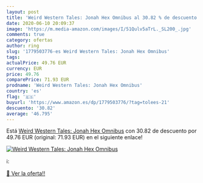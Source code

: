 ```yaml
---
layout: post
title: 'Weird Western Tales: Jonah Hex Omnibus al 30.82 % de descuento'
date: 2020-06-10 20:09:37
image: 'https://m.media-amazon.com/images/I/51Qulv5aTrL._SL200_.jpg'
comments: true
category: ofertas
author: ring
slug: '1779503776-es Weird Western Tales: Jonah Hex Omnibus'
tags: 
actualPrice: 49.76 EUR
currency: EUR
price: 49.76
comparePrice: 71.93 EUR
prodname: 'Weird Western Tales: Jonah Hex Omnibus'
country: 'es'
flag: '🇪🇸'
buyurl: 'https://www.amazon.es/dp/1779503776/?tag=tolees-21'
descuento: '30.82'
average: '46.795'
---
```


Está [Weird Western Tales: Jonah Hex Omnibus](https://www.amazon.es/dp/1779503776/?tag=tolees-21) con 30.82 de descuento por 49.76 EUR (original: 71.93 EUR) en el siguiente enlace!

[![Weird Western Tales: Jonah Hex Omnibus](https://m.media-amazon.com/images/I/51Qulv5aTrL._SL200_.jpg)](https://www.amazon.es/dp/1779503776/?tag=tolees-21)

ℹ️:


[🛒 Ver la oferta!!](https://www.amazon.es/dp/1779503776/?tag=tolees-21)
